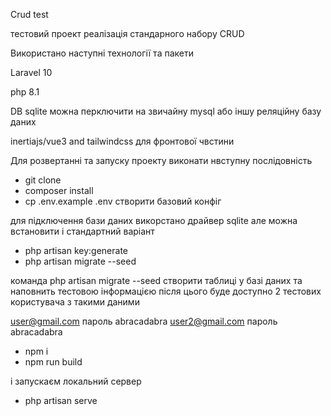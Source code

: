 Crud test 

тестовий проект реалізація стандарного набору CRUD

Використано наступні технології та пакети

Laravel 10

php 8.1

DB sqlite можна перключити на звичайну mysql або іншу реляційну базу даних

inertiajs/vue3 and tailwindcss для фронтової чвстини

Для розвертанні та запуску проекту виконати нвступну послідовність
- git clone 
- composer install
- cp .env.example .env   створити базовий конфіг

для підключення бази даних викорстано драйвер sqlite
але можна встановити і стандартний варіант

- php artisan key:generate
- php artisan migrate --seed

команда php artisan migrate --seed створити таблиці у базі даних 
та наповнить тестовою інформацією 
після цього буде доступно 2 тестових користувача з такими даними 

user@gmail.com  пароль abracadabra
user2@gmail.com  пароль abracadabra

- npm i 
- npm run build

і запускаєм локальний сервер 
- php artisan serve
